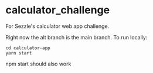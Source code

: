# calculator_challenge
For Sezzle's calculator web app challenge.

Right now the alt branch is the main branch.
To run locally:

```
cd calculator-app
yarn start

 ```
 npm start should also work 

